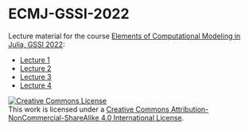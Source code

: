 # ECMJ-GSSI-2022
Lecture material for the course [Elements of Computational Modeling in Julia, GSSI 2022](https://natema.github.io/ECMJ-GSSI-2022/):
- [Lecture 1](/ECMJ-GSSI-2022/notebooks/lecture1)
- [Lecture 2](/ECMJ-GSSI-2022/notebooks/lecture2)
- [Lecture 3](/ECMJ-GSSI-2022/notebooks/lecture3)
- [Lecture 4](/ECMJ-GSSI-2022/notebooks/lecture4)

<a rel="license" href="http://creativecommons.org/licenses/by-nc-sa/4.0/"><img alt="Creative Commons License" style="border-width:0" src="https://i.creativecommons.org/l/by-nc-sa/4.0/88x31.png" /></a><br />This work is licensed under a <a rel="license" href="http://creativecommons.org/licenses/by-nc-sa/4.0/">Creative Commons Attribution-NonCommercial-ShareAlike 4.0 International License</a>.
